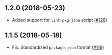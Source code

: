 ## 1.2.0 (2018-05-23)

- Added support for `lint-pkg-json` script ([#128](https://github.com/WordPress/packages/pull/128))

## 1.1.5 (2018-05-18)

- Fix: Standardized `package.json` format ([#119](https://github.com/WordPress/packages/pull/119))
